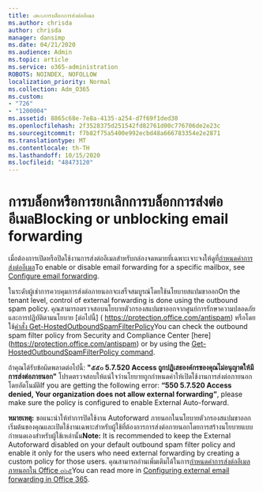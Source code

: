 ```yaml
---
title: ๗๒๖การบล็อกการส่งต่ออีเมล
ms.author: chrisda
author: chrisda
manager: dansimp
ms.date: 04/21/2020
ms.audience: Admin
ms.topic: article
ms.service: o365-administration
ROBOTS: NOINDEX, NOFOLLOW
localization_priority: Normal
ms.collection: Adm_O365
ms.custom:
- "726"
- "1200004"
ms.assetid: 8865c68e-7e8a-4135-a254-d7f69f1ded30
ms.openlocfilehash: 2f3528375d251542fd82761d00c776706de2e23c
ms.sourcegitcommit: f7b82f75a5400e992ecbd48a666783354e2e2871
ms.translationtype: MT
ms.contentlocale: th-TH
ms.lasthandoff: 10/15/2020
ms.locfileid: "48473120"
---
```

# <a name="blocking-or-unblocking-email-forwarding"></a><span data-ttu-id="fa6a4-102">การบล็อกหรือการยกเลิกการบล็อกการส่งต่ออีเมล</span><span class="sxs-lookup"><span data-stu-id="fa6a4-102">Blocking or unblocking email forwarding</span></span>

<span data-ttu-id="fa6a4-103">เมื่อต้องการเปิดหรือปิดใช้งานการส่งต่ออีเมลสำหรับกล่องจดหมายที่เฉพาะเจาะจงให้ดูที่[กำหนดค่าการส่งต่ออีเมล](https://docs.microsoft.com/microsoft-365/admin/email/configure-email-forwarding)</span><span class="sxs-lookup"><span data-stu-id="fa6a4-103">To enable or disable email forwarding for a specific mailbox, see [Configure email forwarding](https://docs.microsoft.com/microsoft-365/admin/email/configure-email-forwarding).</span></span>

<span data-ttu-id="fa6a4-104">ในระดับผู้เช่าการควบคุมการส่งต่อภายนอกจะเสร็จสมบูรณ์โดยใช้นโยบายสแปมขาออก</span><span class="sxs-lookup"><span data-stu-id="fa6a4-104">On the tenant level, control of external forwarding is done using the outbound spam policy.</span></span> <span data-ttu-id="fa6a4-105">คุณสามารถตรวจสอบนโยบายตัวกรองสแปมขาออกจากศูนย์การรักษาความปลอดภัยและการปฏิบัติตามนโยบาย [ต่อไปนี้] ( https://protection.office.com/antispam) หรือโดยใช้[คำสั่ง Get-HostedOutboundSpamFilterPolicy](https://docs.microsoft.com/powershell/module/exchange/get-hostedoutboundspamfilterpolicy)</span><span class="sxs-lookup"><span data-stu-id="fa6a4-105">You can check the outbound spam filter policy from Security and Compliance Center [here] (https://protection.office.com/antispam) or by using the [Get-HostedOutboundSpamFilterPolicy command](https://docs.microsoft.com/powershell/module/exchange/get-hostedoutboundspamfilterpolicy).</span></span>

<span data-ttu-id="fa6a4-106">ถ้าคุณได้รับข้อผิดพลาดต่อไปนี้: **"๕๕๐ 5.7.520 Access ถูกปฏิเสธองค์กรของคุณไม่อนุญาตให้มีการส่งต่อภายนอก"** โปรดตรวจสอบให้แน่ใจว่านโยบายถูกกำหนดค่าให้เปิดใช้งานการส่งต่อภายนอกโดยอัตโนมัติ</span><span class="sxs-lookup"><span data-stu-id="fa6a4-106">If you are getting the following error: **“550 5.7.520 Access denied, Your organization does not allow external forwarding”**, please make sure the policy is configured to enable External Auto-forward.</span></span>

<span data-ttu-id="fa6a4-107">**หมายเหตุ:** ขอแนะนำให้ทำการปิดใช้งาน Autoforward ภายนอกในนโยบายตัวกรองสแปมขาออกเริ่มต้นของคุณและเปิดใช้งานเฉพาะสำหรับผู้ใช้ที่ต้องการการส่งต่อภายนอกโดยการสร้างนโยบายแบบกำหนดเองสำหรับผู้ใช้เหล่านั้น</span><span class="sxs-lookup"><span data-stu-id="fa6a4-107">**Note:** It is recommended to keep the External Autoforward disabled on your default outbound spam filter policy and enable it only for the users who need external forwarding by creating a custom policy for those users.</span></span> <span data-ttu-id="fa6a4-108">คุณสามารถอ่านเพิ่มเติมได้ในการ[กำหนดค่าการส่งต่ออีเมลภายนอกใน Office ๓๖๕](https://docs.microsoft.com/microsoft-365/security/office-365-security/external-email-forwarding)</span><span class="sxs-lookup"><span data-stu-id="fa6a4-108">You can read more in [Configuring external email forwarding in Office 365](https://docs.microsoft.com/microsoft-365/security/office-365-security/external-email-forwarding).</span></span>